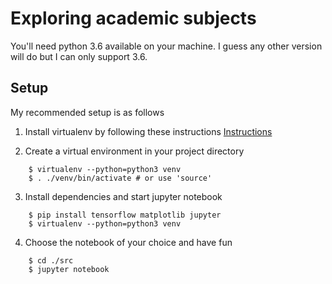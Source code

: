 # Exploring academic subjects

You'll need python 3.6 available on your machine. I guess any
other version will do but I can only support 3.6.

## Setup
My recommended setup is as follows

1) Install virtualenv by following these instructions
[Instructions](https://virtualenv.pypa.io/en/stable/installation/)

2) Create a virtual environment in your project directory
```shell
    $ virtualenv --python=python3 venv
    $ . ./venv/bin/activate # or use 'source'
```

3) Install dependencies and start jupyter notebook
```shell
    $ pip install tensorflow matplotlib jupyter
    $ virtualenv --python=python3 venv
```

4) Choose the notebook of your choice and have fun
```shell
    $ cd ./src
    $ jupyter notebook
```

